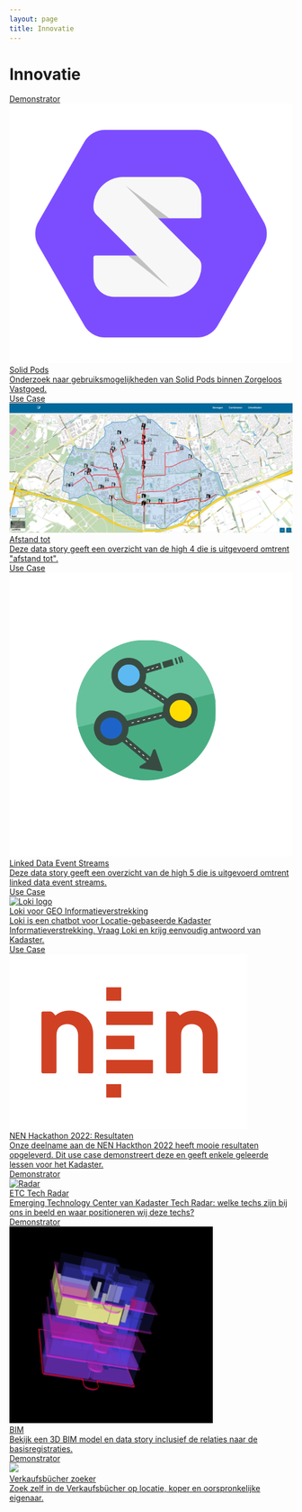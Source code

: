 ```yaml
---
layout: page
title: Innovatie
---
```


# Innovatie

<div class="cards-wrapper">
  <a href="/cases/Solid-Pods/">
    <div class="card">
      <div class="card-type">Demonstrator</div>
      <img class="card-image" src="/assets/images/solid-emblem.svg">
      <div class="card-title">Solid Pods</div>
      <div class="card-description">Onderzoek naar gebruiksmogelijkheden van Solid Pods binnen Zorgeloos Vastgoed.</div>
    </div>
  </a>
  <a href="/cases/afstandtot">
    <div class="card">
      <div class="card-type">Use Case</div>
      <img class="card-image" src="/assets/images/high4_afstandtot_2.jpg" alt="Afstand tot">
      <div class="card-title">Afstand tot</div>
      <div class="card-description">Deze data story geeft een overzicht van de high 4 die is uitgevoerd omtrent "afstand tot".  </div>
    </div>
    </a>
    <a href="/cases/linked-data-event-streams">
    <div class="card">
      <div class="card-type">Use Case</div>
      <img class="card-image" src="/assets/images/ldes-tegel.png" alt="BAG terugmeldingen">
      <div class="card-title">Linked Data Event Streams</div>
      <div class="card-description">Deze data story geeft een overzicht van de high 5 die is uitgevoerd omtrent linked data event streams.  </div>
    </div>
    </a>
    <a href="/cases/loki">
    <div class="card">
      <div class="card-type">Use Case</div>
      <img class="card-image" src="/assets/images/loki-logo.jpg" alt="Loki logo">
      <div class="card-title">Loki voor GEO Informatieverstrekking</div>
      <div class="card-description">Loki is een chatbot voor Locatie-gebaseerde Kadaster Informatieverstrekking. Vraag Loki en krijg eenvoudig antwoord van Kadaster.</div>
    </div>
  </a>
    <a href="/cases/nen-hackathon-2022">
    <div class="card">
      <div class="card-type">Use Case</div>
      <img class="card-image" src="/assets/images/nen-logo.webp" alt="NEN logo">
      <div class="card-title">NEN Hackathon 2022: Resultaten</div>
      <div class="card-description">Onze deelname aan de NEN Hackthon 2022 heeft mooie resultaten opgeleverd. Dit use case demonstreert deze en geeft enkele geleerde lessen voor het Kadaster.</div>
    </div>
  </a>
    <!-- <a href="/cases/geodata-voor-iedereen">
    <div class="card">
      <div class="card-type">Use Case</div>
      <img class="card-image" src="/assets/images/logoexplorer.jpg" alt="Integrale explorer logo">
      <div class="card-title">GEO data voor iedereen</div>
      <div class="card-description">Middels twee demonstrators geven wij concreet handen en voeten aan ons speerpunt geo data voor iedereen. </div>
    </div>
  </a> -->
  <a href="/tech-radar/index.html">
    <div class="card">
      <div class="card-type">Demonstrator</div>
      <img class="card-image" src="/assets/images/radar-banner.png" alt="Radar">
      <div class="card-title">ETC Tech Radar</div>
      <div class="card-description">Emerging Technology Center van Kadaster Tech Radar: welke techs zijn bij ons in beeld en waar positioneren wij deze techs?</div>
    </div>
  </a>
  <a href="/cases/bim">
    <div class="card">
      <div class="card-type">Demonstrator</div>
      <img class="card-image" src="/assets/images/bimdemo.PNG">
      <div class="card-title">BIM</div>
      <div class="card-description">Bekijk een 3D BIM model en data story inclusief de relaties naar de basisregistraties. </div>
    </div>
  </a>
  <!-- <a href="/demonstrators/sensrnet/index.html">
    <div class="card">
      <div class="card-type">Demonstrator</div>
      <img class="card-image" src="/assets/images/SensRNet-logo.png">
      <div class="card-title">Ontwikkeling Sensorenregister</div>
      <div class="card-description">SensRNet is een netwerkoplossing om in samenwerking met andere overheden tot een nationaal sensorenregister te komen.</div>
    </div>
  </a> -->
  <a href="/demonstrators/verkaufsbucher-zoeken/">
    <div class="card">
      <div class="card-type">Demonstrator</div>
      <img class="card-image" src="/assets/images/verkaufsbucher-app-tegel-img.png">
      <div class="card-title">Verkaufsbücher zoeker</div>
      <div class="card-description">Zoek zelf in de Verkaufsbücher op locatie, koper en oorspronkelijke eigenaar.</div>
    </div>
  </a>
</div>
